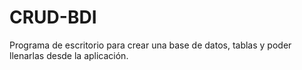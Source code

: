 # CRUD-BDI
Programa de escritorio para crear una base de datos, tablas y poder llenarlas desde la aplicación.
